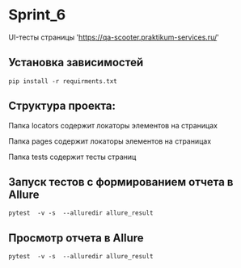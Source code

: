 # Sprint_6
UI-тесты страницы 'https://qa-scooter.praktikum-services.ru/'
## Установка зависимостей

`pip install -r requirments.txt`

## Структура проекта:
Папка locators содержит локаторы элементов на страницах

Папка pages содержит локаторы элементов на страницах

Папка tests содержит тесты страниц

## Запуск тестов с формированием отчета в Allure
`pytest  -v -s  --alluredir allure_result`

## Просмотр отчета в Allure

`pytest  -v -s  --alluredir allure_result`

